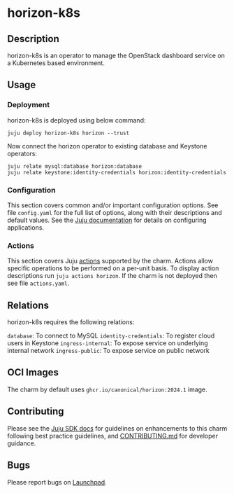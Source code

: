 # horizon-k8s

## Description

horizon-k8s is an operator to manage the OpenStack dashboard
service on a Kubernetes based environment.

## Usage

### Deployment

horizon-k8s is deployed using below command:

    juju deploy horizon-k8s horizon --trust

Now connect the horizon operator to existing database and Keystone
operators:

    juju relate mysql:database horizon:database
    juju relate keystone:identity-credentials horizon:identity-credentials

### Configuration

This section covers common and/or important configuration options. See file
`config.yaml` for the full list of options, along with their descriptions and
default values. See the [Juju documentation][juju-docs-config-apps] for details
on configuring applications.

### Actions

This section covers Juju [actions][juju-docs-actions] supported by the charm.
Actions allow specific operations to be performed on a per-unit basis. To
display action descriptions run `juju actions horizon`. If the charm is not
deployed then see file `actions.yaml`.

## Relations

horizon-k8s requires the following relations:

`database`: To connect to MySQL
`identity-credentials`: To register cloud users in Keystone
`ingress-internal`: To expose service on underlying internal network
`ingress-public`: To expose service on public network

## OCI Images

The charm by default uses `ghcr.io/canonical/horizon:2024.1` image.

## Contributing

Please see the [Juju SDK docs](https://juju.is/docs/sdk) for guidelines
on enhancements to this charm following best practice guidelines, and
[CONTRIBUTING.md](contributors-guide) for developer guidance.

## Bugs

Please report bugs on [Launchpad][lp-bugs-charm-horizon-k8s].


<!-- LINKS -->

[contributors-guide]: https://opendev.org/openstack/charm-horizon-k8s/src/branch/main/CONTRIBUTING.md
[juju-docs-actions]: https://jaas.ai/docs/actions
[juju-docs-config-apps]: https://juju.is/docs/configuring-applications
[lp-bugs-charm-horizon-k8s]: https://bugs.launchpad.net/charm-horizon-k8s/+filebug
